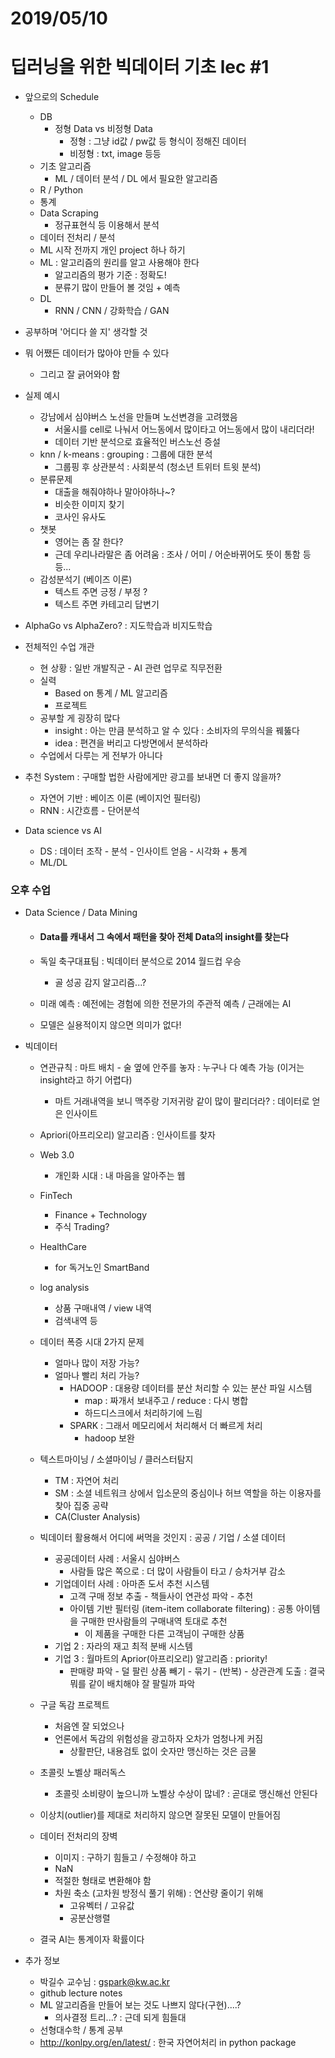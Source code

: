 # 2019/05/10

# 딥러닝을 위한 빅데이터 기초 lec #1

- 앞으로의 Schedule
  - DB
    - 정형 Data vs 비정형 Data
      - 정형 : 그냥 id값 / pw값 등 형식이 정해진 데이터
      - 비정형 : txt, image 등등
  - 기초 알고리즘
    - ML / 데이터 분석 / DL 에서 필요한 알고리즘
  - R / Python
  - 통계
  - Data Scraping
    - 정규표현식 등 이용해서 분석
  - 데이터 전처리 / 분석
  - ML 시작 전까지 개인 project 하나 하기
  - ML : 알고리즘의 원리를 알고 사용해야 한다
    - 알고리즘의 평가 기준 : 정확도!
    - 분류기 많이 만들어 볼 것임 + 예측
  - DL
    - RNN / CNN / 강화학습 / GAN
- 공부하며 '어디다 쓸 지' 생각할 것
- 뭐 어쨌든 데이터가 많아야 만들 수 있다
  - 그리고 잘 긁어와야 함
- 실제 예시
  - 강남에서 심야버스 노선을 만들며 노선변경을 고려했음
    - 서울시를 cell로 나눠서 어느동에서 많이타고 어느동에서 많이 내리더라!
    - 데이터 기반 분석으로 효율적인 버스노선 증설
  - knn / k-means : grouping : 그룹에 대한 분석
    - 그룹핑 후 상관분석 : 사회분석 (청소년 트위터 트윗 분석)
  - 분류문제
    - 대출을 해줘야하나 말아야하나~?
    - 비슷한 이미지 찾기
    - 코사인 유사도
  - 챗봇
    - 영어는 좀 잘 한다?
    - 근데 우리나라말은 좀 어려움 : 조사 / 어미 / 어순바뀌어도 뜻이 통함 등등...
  - 감성분석기 (베이즈 이론)
    - 텍스트 주면 긍정 / 부정 ?
    - 텍스트 주면 카테고리 답변기

- AlphaGo vs AlphaZero? : 지도학습과 비지도학습
- 전체적인 수업 개관
  - 현 상황 : 일반 개발직군 - AI 관련 업무로 직무전환
  - 실력
    - Based on 통계 / ML 알고리즘
    - 프로젝트
  - 공부할 게 굉장히 많다
    - insight : 아는 만큼 분석하고 알 수 있다 : 소비자의 무의식을 꿰뚫다
    - idea : 편견을 버리고 다방면에서 분석하라
  - 수업에서 다루는 게 전부가 아니다
- 추천 System : 구매할 법한 사람에게만 광고를 보내면 더 좋지 않을까?
  - 자연어 기반 : 베이즈 이론 (베이지언 필터링)
  - RNN : 시간흐름 - 단어분석
- Data science vs AI
  - DS : 데이터 조작 - 분석 - 인사이트 얻음 - 시각화 + 통계
  - ML/DL

### 오후 수업

- Data Science / Data Mining

  - #### Data를 캐내서 그 속에서 패턴을 찾아 전체 Data의 insight를 찾는다

  - 독일 축구대표팀 : 빅데이터 분석으로 2014 월드컵 우승

    - 골 성공 감지 알고리즘...?

  - 미래 예측 : 예전에는 경험에 의한 전문가의 주관적 예측 / 근래에는 AI

  - 모델은 실용적이지 않으면 의미가 없다!

- 빅데이터

  - 연관규칙 : 마트 배치 - 술 옆에 안주를 놓자 : 누구나 다 예측 가능 (이거는 insight라고 하기 어렵다)
    - 마트 거래내역을 보니 맥주랑 기저귀랑 같이 많이 팔리더라? : 데이터로 얻은 인사이트
  - Apriori(아프리오리) 알고리즘 : 인사이트를 찾자
  - Web 3.0
    - 개인화 시대 : 내 마음을 알아주는 웹
  - FinTech
    - Finance + Technology
    - 주식 Trading?
  - HealthCare
    - for 독거노인 SmartBand
  - log analysis
    - 상품 구매내역 / view 내역
    - 검색내역 등
  - 데이터 폭증 시대 2가지 문제
    - 얼마나 많이 저장 가능?
    - 얼마나 빨리 처리 가능?
      - HADOOP : 대용량 데이터를 분산 처리할 수 있는 분산 파일 시스템
        - map : 짜개서 보내주고 / reduce : 다시 병합
        - 하드디스크에서 처리하기에 느림
      - SPARK : 그래서 메모리에서 처리해서 더 빠르게 처리
        - hadoop 보완
  - 텍스트마이닝 / 소셜마이닝 / 클러스터탐지
    - TM : 자연어 처리
    - SM : 소셜 네트워크 상에서 입소문의 중심이나 허브 역할을 하는 이용자를 찾아 집중 공략
    - CA(Cluster Analysis)
  - 빅데이터 활용해서 어디에 써먹을 것인지 : 공공 / 기업 / 소셜 데이터
    - 공공데이터 사례 : 서울시 심야버스
      - 사람들 많은 쪽으로 : 더 많이 사람들이 타고 / 승차거부 감소
    - 기업데이터 사례 : 아마존 도서 추천 시스템
      - 고객 구매 정보 추출 - 책들사이 연관성 파악 - 추천
      - 아이템 기반 필터링 (item-item collaborate filtering) : 공통 아이템을 구매한 딴사람들의 구매내역 토대로 추천 
        - 이 제품을 구매한 다른 고객님이 구매한 상품
    - 기업 2 : 자라의 재고 최적 분배 시스템
    - 기업 3 : 월마트의 Aprior(아프리오리) 알고리즘 : priority!
      - 판매량 파악 - 덜 팔린 상품 빼기 - 묶기 - (반복) - 상관관계 도출 : 결국 뭐를 같이 배치해야 잘 팔릴까 파악
  - 구글 독감 프로젝트
    - 처음엔 잘 되었으나
    - 언론에서 독감의 위험성을 광고하자 오차가 엄청나게 커짐
      - 상활판단, 내용검토 없이 숫자만 맹신하는 것은 금물
  - 초콜릿 노벨상 패러독스
    - 초콜릿 소비량이 높으니까 노벨상 수상이 많네? : 곧대로 맹신해선 안된다
  - 이상치(outlier)를 제대로 처리하지 않으면 잘못된 모델이 만들어짐
  - 데이터 전처리의 장벽
    - 이미지 : 구하기 힘들고 / 수정해야 하고
    - NaN
    - 적절한 형태로 변환해야 함
    - 차원 축소 (고차원 방정식 풀기 위해) : 연산량 줄이기 위해
      - 고유벡터 / 고유값
      - 공분산행렬

  - 결국 AI는 통계이자 확률이다

- 추가 정보
  - 박길수 교수님 : gspark@kw.ac.kr
  - github lecture notes
  - ML 알고리즘을 만들어 보는 것도 나쁘지 않다(구현)....?
    - 의사결정 트리...? : 근데 되게 힘들대
  - 선형대수학 / 통계 공부
  - <http://konlpy.org/en/latest/> : 한국 자연어처리 in python package